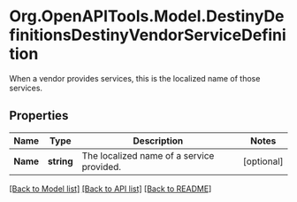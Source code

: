# Org.OpenAPITools.Model.DestinyDefinitionsDestinyVendorServiceDefinition
When a vendor provides services, this is the localized name of those services.

## Properties

Name | Type | Description | Notes
------------ | ------------- | ------------- | -------------
**Name** | **string** | The localized name of a service provided. | [optional] 

[[Back to Model list]](../README.md#documentation-for-models) [[Back to API list]](../README.md#documentation-for-api-endpoints) [[Back to README]](../README.md)

